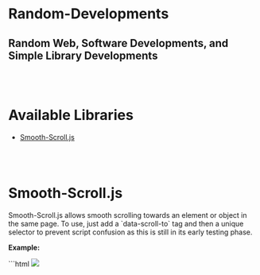 # Random-Developments
## Random Web, Software Developments, and Simple Library Developments
<br><br>
# Available Libraries
<ul>
  <li><a href="#smooth-scroll">Smooth-Scroll.js</a></li>
</ul>

<br><br>
<h1 id="smooth-scroll">Smooth-Scroll.js</h1>
<p>
  Smooth-Scroll.js allows smooth scrolling towards an element or object in the same page.
  To use, just add a `data-scroll-to` tag and then a unique selector to prevent script confusion as this is still in its early testing phase.
</p>

<p><b>Example:</b></p>
```html
<html>
  <head>
    <!-- JQuery 3.6.0 -->
    <script src="https://code.jquery.com/jquery-3.6.0.min.js" integrity="sha256-/xUj+3OJU5yExlq6GSYGSHk7tPXikynS7ogEvDej/m4=" crossorigin="anonymous"></script>
    <!-- Smooth-Scroll.js 1.0 -->
    <script type="text/javascript" src="https://virus5600.github.io/Random-Developments/smooth-scroll.js"></script>
  </head>
  <body>
    <img src="https://via.placeholder.com/150" id="sample-image"/>
    <div style="margin-top:100vh; margin-bottom:100vh;"></div>
    <button data-scroll-to="#sample-image">Back To Top</button>
  </body>
</html>
```
<br>
<h5>Dependencies:</h5>
<ul>
  <li><a href="https://jquery.com/">jQuery (v3.0+)</a></li>
</ul>

<h5>Output:</h5>
<iframe width="100%" height="300" title="Sample for Smooth-Scroll.js v1.0 " src="//jsfiddle.net/Virus5600/3mq8fkgL/4/embedded/html,result/dark/" allowfullscreen="allowfullscreen" allowpaymentrequest frameborder="0"></iframe>
<br>
<p><b>Script:</b></p>
```html
<script type="text/javascript" src="https://virus5600.github.io/Random-Developments/smooth-scroll.js"></script>
```
---
